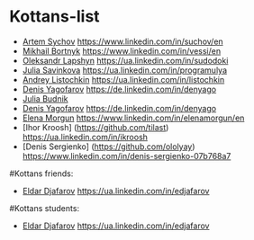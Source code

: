 # Kottans-list
- [Artem Sychov](https://github.com/suchov) https://www.linkedin.com/in/suchov/en
- [Mikhail Bortnyk](https://github.com/vessi) https://www.linkedin.com/in/vessi/en
- [Oleksandr Lapshyn](https://github.com/sudodoki) https://ua.linkedin.com/in/sudodoki
- [Julia Savinkova](https://github.com/programulya) https://ua.linkedin.com/in/programulya
- [Andrey Listochkin](https://github.com/listochkin) https://ua.linkedin.com/in/listochkin
- [Denis Yagofarov](https://github.com/denyago) https://de.linkedin.com/in/denyago
- [Julia Budnik](https://github.com/mayosh)
- [Denis Yagofarov](https://github.com/denyago) https://de.linkedin.com/in/denyago
- [Elena Morgun](https://github.com/darthrevan) https://www.linkedin.com/in/elenamorgun/en
- [Ihor Kroosh] (https://github.com/tilast) https://ua.linkedin.com/in/ikroosh
- [Denis Sergienko] (https://github.com/ololyay) https://www.linkedin.com/in/denis-sergienko-07b768a7

#Kottans friends:
- [Eldar Djafarov](https://github.com/edjafarov) https://ua.linkedin.com/in/edjafarov

#Kottans students:
- [Eldar Djafarov](https://github.com/edjafarov) https://ua.linkedin.com/in/edjafarov
